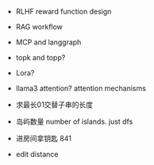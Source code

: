 - RLHF reward function design
- RAG workflow
- MCP and langgraph

- topk and topp?
- Lora?
- llama3 attention? attention mechanisms


- 求最长01交替子串的长度
- 岛屿数量 number of islands. just dfs
- 进房间拿钥匙 841
- edit distance
